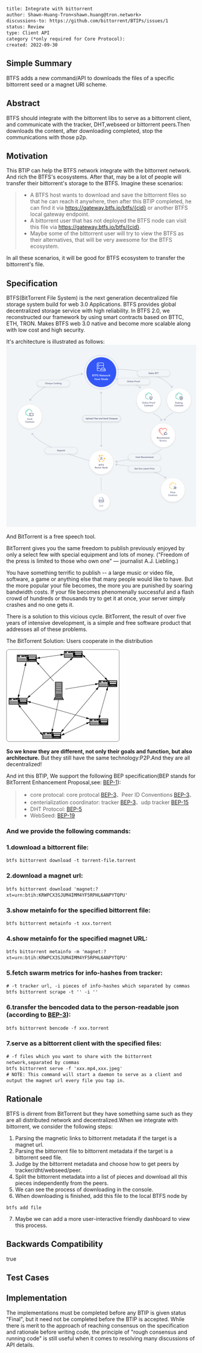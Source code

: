 
```btip: 1
title: Integrate with bittorrent
author: Shawn-Huang-Tron<shawn.huang@tron.network>
discussions-to: https://github.com/bittorrent/BTIPs/issues/1
status: Review
type: Client API
category (*only required for Core Protocol):
created: 2022-09-30
```

## Simple Summary

BTFS adds a new command/API to downloads the files of a specific bittorrent seed or a magnet URI scheme.

## Abstract

BTFS should integrate with the bittorrent libs to serve as a bittorrent client, and communicate with the tracker, DHT,webseed or bittorrent peers.Then downloads the content, after downloading completed, stop the communications with those p2p.

## Motivation

This BTIP can help the BTFS network integrate with the bittorrent network. And rich the BTFS's ecosystems. After that, may be a lot of people will transfer their bittorrent's storage to the BTFS.
Imagine these scenarios:

> - A BTFS host wants to download and save the bittorrent files so that he can reach it anywhere, then after this BTIP completed, he can find it via https://gateway.btfs.io/btfs/{cid} or another BTFS local gateway endpoint.
> - A bittorrent user that has not deployed the BTFS node can visit this file via https://gateway.btfs.io/btfs/{cid}.
> - Maybe some of the bittorrent user will try to view the BTFS as their alternatives, that will be very awesome for the BTFS ecosystem.

In all these scenarios, it will be good for BTFS ecosystem to transfer the bittorrent's file.

## Specification

BTFS(BitTorrent File System) is the next generation decentralized file storage system build for web 3.0 Applications. BTFS provides global decentralized storage service with high reliability. In BTFS 2.0, we reconstructed our framework by using smart contracts based on BTTC, ETH, TRON. Makes BTFS web 3.0 native and become more scalable along with low cost and high security.

It's architecture is illustrated as follows:
![btfs architecture](../pictures/btfs-architecture.png)

And BitTorrent is a free speech tool.

BitTorrent gives you the same freedom to publish previously enjoyed by only a select few with special equipment and lots of money. ("Freedom of the press is limited to those who own one" — journalist A.J. Liebling.)

You have something terrific to publish -- a large music or video file, software, a game or anything else that many people would like to have. But the more popular your file becomes, the more you are punished by soaring bandwidth costs. If your file becomes phenomenally successful and a flash crowd of hundreds or thousands try to get it at once, your server simply crashes and no one gets it.

There is a solution to this vicious cycle. BitTorrent, the result of over five years of intensive development, is a simple and free software product that addresses all of these problems.

The BitTorrent Solution:
Users cooperate in the distribution

![bittorrent](../pictures/bittorrent.png)

**So we know they are different, not only their goals and function, but also architecture.** But they still have the same technology:P2P.And they are all decentralized!

And int this BTIP, We support the following BEP specification(BEP stands for BitTorrent Enhancement Proposal,see: [BEP-1](http://bittorrent.org/beps/bep_0001.html)):

> - core protocal: core protocal [BEP-3](http://bittorrent.org/beps/bep_0003.html)、Peer ID Conventions [BEP-3](http://bittorrent.org/beps/bep_0003.html)、
> - centerialization coordinator: tracker [BEP-3](http://bittorrent.org/beps/bep_0003.html)、udp tracker [BEP-15](http://bittorrent.org/beps/bep_0015.html)
> - DHT Protocol: [BEP-5](http://bittorrent.org/beps/bep_0005.html)
> - WebSeed: [BEP-19](http://bittorrent.org/beps/bep_0019.html)

### **And we provide the following commands:**

### 1.download a bittorrent file:

```shell
btfs bittorrent download -t torrent-file.torrent
```

### 2.download a magnet url:

```shell
btfs bittorrent download 'magnet:?xt=urn:btih:KRWPCX3SJUM4IMM4YF5RPHL6ANPYTQPU'
```

### 3.show metainfo for the specified bittorrent file:

```shell
btfs bittorrent metainfo -t xxx.torrent
```

### 4.show metainfo for the specified magnet URL:

```shell
btfs bittorrent metainfo -m 'magnet:?xt=urn:btih:KRWPCX3SJUM4IMM4YF5RPHL6ANPYTQPU'
```

### 5.fetch swarm metrics for info-hashes from tracker:

```shell
# -t tracker url, -i pieces of info-hashes which separated by commas
btfs bittorrent scrape -t '' -i ''
```

### 6.transfer the bencoded data to the person-readable json (according to [BEP-3](http://bittorrent.org/beps/bep_0003.html)):

```shell
btfs bittorrent bencode -f xxx.torrent
```

### 7.serve as a bittorrent client with the specified files:

```shell
# -f files which you want to share with the bittorrent network,separated by commas
btfs bittorrent serve -f 'xxx.mp4,xxx.jpeg'
# NOTE: This command will start a daemon to serve as a client and output the magnet url every file you tap in.
```

## Rationale

BTFS is dirrent from BitTorrent but they have something same such as they are all distributed network and decentralized.When we integrate with bittorrent, we consider the following steps:

1. Parsing the magnetic links to bittorrent metadata if the target is a magnet url.
2. Parsing the bittorrent file to bittorrent metadata if the target is a bittorrent seed file.
3. Judge by the bittorrent metadata and choose how to get peers by tracker/dht/webseed/peer.
4. Split the bittorrent metadata into a list of pieces and download all this pieces independently from the peers.
5. We can see the process of downloading in the console.
6. When downloading is finished, add this file to the local BTFS node by

```shell
btfs add file
```

7. Maybe we can add a more user-interactive friendly dashboard to view this process.

## Backwards Compatibility

true

## Test Cases

## Implementation

The implementations must be completed before any BTIP is given status "Final", but it need not be completed before the BTIP is accepted. While there is merit to the approach of reaching consensus on the specification and rationale before writing code, the principle of "rough consensus and running code" is still useful when it comes to resolving many discussions of API details.
